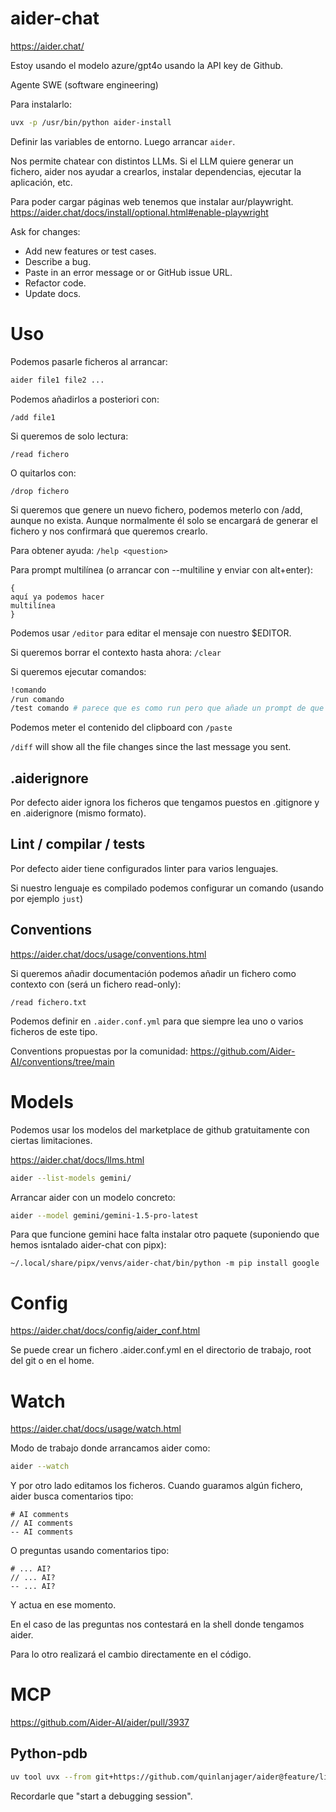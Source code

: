 # aider-chat

<https://aider.chat/>

Estoy usando el modelo azure/gpt4o usando la API key de Github.

Agente SWE (software engineering)

Para instalarlo:

```bash
uvx -p /usr/bin/python aider-install
```

Definir las variables de entorno.
Luego arrancar `aider`.

Nos permite chatear con distintos LLMs.
Si el LLM quiere generar un fichero, aider nos ayudar a crearlos, instalar dependencias, ejecutar la aplicación, etc.

Para poder cargar páginas web tenemos que instalar aur/playwright.
<https://aider.chat/docs/install/optional.html#enable-playwright>

Ask for changes:

- Add new features or test cases.
- Describe a bug.
- Paste in an error message or or GitHub issue URL.
- Refactor code.
- Update docs.

# Uso

Podemos pasarle ficheros al arrancar:

```bash
aider file1 file2 ...
```

Podemos añadirlos a posteriori con:

```
/add file1
```

Si queremos de solo lectura:

```
/read fichero
```

O quitarlos con:

```
/drop fichero
```

Si queremos que genere un nuevo fichero, podemos meterlo con /add, aunque no exista.
Aunque normalmente él solo se encargará de generar el fichero y nos confirmará que queremos crearlo.

Para obtener ayuda: `/help <question>`

Para prompt multilínea (o arrancar con --multiline y enviar con alt+enter):

```
{
aquí ya podemos hacer
multilínea
}
```

Podemos usar `/editor` para editar el mensaje con nuestro $EDITOR.

Si queremos borrar el contexto hasta ahora: `/clear`

Si queremos ejecutar comandos:

```bash
!comando
/run comando
/test comando # parece que es como run pero que añade un prompt de que lo arregle listo para ejecutar
```

Podemos meter el contenido del clipboard con `/paste`

`/diff` will show all the file changes since the last message you sent.

## .aiderignore

Por defecto aider ignora los ficheros que tengamos puestos en .gitignore y en .aiderignore (mismo formato).

## Lint / compilar / tests

Por defecto aider tiene configurados linter para varios lenguajes.

Si nuestro lenguaje es compilado podemos configurar un comando (usando por ejemplo `just`)

## Conventions

<https://aider.chat/docs/usage/conventions.html>

Si queremos añadir documentación podemos añadir un fichero como contexto con (será un fichero read-only):

```
/read fichero.txt
```

Podemos definir en `.aider.conf.yml` para que siempre lea uno o varios ficheros de este tipo.

Conventions propuestas por la comunidad: <https://github.com/Aider-AI/conventions/tree/main>

# Models

Podemos usar los modelos del marketplace de github gratuitamente con ciertas limitaciones.

<https://aider.chat/docs/llms.html>

```bash
aider --list-models gemini/
```

Arrancar aider con un modelo concreto:

```bash
aider --model gemini/gemini-1.5-pro-latest
```

Para que funcione gemini hace falta instalar otro paquete (suponiendo que hemos isntalado aider-chat con pipx):

```
~/.local/share/pipx/venvs/aider-chat/bin/python -m pip install google
```

# Config

<https://aider.chat/docs/config/aider_conf.html>

Se puede crear un fichero .aider.conf.yml en el directorio de trabajo, root del git o en el home.

# Watch

<https://aider.chat/docs/usage/watch.html>

Modo de trabajo donde arrancamos aider como:

```bash
aider --watch
```

Y por otro lado editamos los ficheros.
Cuando guaramos algún fichero, aider busca comentarios tipo:

```
# AI comments
// AI comments
-- AI comments
```

O preguntas usando comentarios tipo:

```
# ... AI?
// ... AI?
-- ... AI?
```

Y actua en ese momento.

En el caso de las preguntas nos contestará en la shell donde tengamos aider.

Para lo otro realizará el cambio directamente en el código.

# MCP

<https://github.com/Aider-AI/aider/pull/3937>

## Python-pdb

```bash
uv tool uvx --from git+https://github.com/quinlanjager/aider@feature/litellm-mcp aider --mcp-servers '{"mcpServers":{"pdb":{"command":"uv","args":["run", "--python", "3.13", "--with", "mcp-pdb", "mcp-pdb"]}}}'
```

Recordarle que "start a debugging session".
